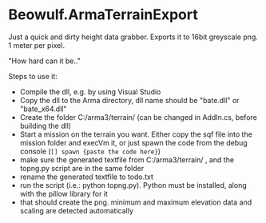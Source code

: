# Beowulf.ArmaTerrainExport
Just a quick and dirty height data grabber. Exports it to 16bit greyscale png. 1 meter per pixel.

"How hard can it be.."

Steps to use it:
- Compile the dll, e.g. by using Visual Studio
- Copy the dll to the Arma directory, dll name should be "bate.dll" or "bate_x64.dll"
- Create the folder C:/arma3/terrain/ (can be changed in AddIn.cs, before building the dll)
- Start a mission on the terrain you want. Either copy the sqf file into the mission folder and execVm it, or just spawn the code from the debug console (`[] spawn {paste the code here}`)
- make sure the generated textfile from C:/arma3/terrain/ , and the topng.py script are in the same folder
- rename the generated textfile to todo.txt
- run the script (i.e.: python topng.py). Python must be installed, along with the pillow library for it
- that should create the png. minimum and maximum elevation data and scaling are detected automatically